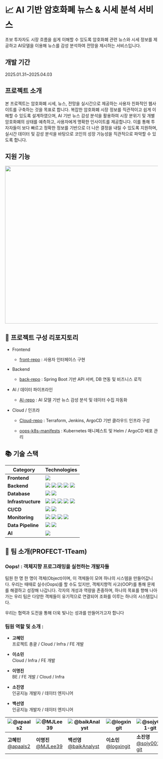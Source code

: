 # 📈 AI 기반 암호화폐 뉴스 & 시세 분석 서비스

초보 투자자도 시장 흐름을 쉽게 이해할 수 있도록 암호화폐 관련 뉴스와 시세 정보를 제공하고 AI모델을 이용해 뉴스를 감성 분석하여 전망을 제시하는 서비스입니다.

## 개발 기간
2025.01.31~2025.04.03

## 프로젝트 소개
본 프로젝트는 암호화폐 시세, 뉴스, 전망을 실시간으로 제공하는 사용자 친화적인 웹사이트를 구축하는 것을 목표로 합니다. 복잡한 암호화폐 시장 정보를 직관적이고 쉽게 이해할 수 있도록 설계하였으며, AI 기반 뉴스 감성 분석을 활용하여 시장 분위기 및 개별 암호화폐의 상태를 예측하고, 사용자에게 명확한 인사이트를 제공합니다.
이를 통해 투자자들이 보다 빠르고 정확한 정보를 기반으로 더 나은 결정을 내릴 수 있도록 지원하며, 실시간 데이터 및 감성 분석을 바탕으로 코인의 성장 가능성을 직관적으로 파악할 수 있도록 합니다.

## 지원 기능
<img width="520" src="https://github.com/user-attachments/assets/811e5dbb-9625-4c9c-bf23-c1ccd2bbc40d" />

## 📁 프로젝트 구성 리포지토리

- Frontend
    - [front-repo](https://github.com/profect-Oops/front-repo)  : 사용자 인터페이스 구현

- Backend
    - [back-repo](https://github.com/profect-Oops/back-repo)  : Spring Boot 기반 API 서버, DB 연동 및 비즈니스 로직

- AI / 데이터 파이프라인
    - [AI-repo](https://github.com/profect-Oops/AI-repo)  : AI 모델 기반 뉴스 감성 분석 및 데이터 수집 자동화

- Cloud / 인프라
    - [Cloud-repo](https://github.com/profect-Oops/Cloud-repo)  : Terraform, Jenkins, ArgoCD 기반 클라우드 인프라 구성

    - [oops-k8s-manifests](https://github.com/profect-Oops/oops-k8s-manifests)  : Kubernetes 매니페스트 및 Helm / ArgoCD 배포 관리



## 📚 기술 스택
| **Category**      | **Technologies** |
|-------------------|---------------------------------------------------------------------------------------------------------------------------------------------------------------------------------------------------------------------------------------------------------------------------------------------------------------------------------------------------------|
| **Frontend**       | <img src="https://img.shields.io/badge/JavaScript(ES6)-F7DF1E?style=for-the-badge&logo=javascript&logoColor=black"> |
| **Backend**        | <img src="https://img.shields.io/badge/Java-007396?style=for-the-badge&logo=java&logoColor=white"> <img src="https://img.shields.io/badge/Spring Boot-6DB33F?style=for-the-badge&logo=springboot&logoColor=white"> <img src="https://img.shields.io/badge/REST API-6DB33F?style=for-the-badge&logo=spring&logoColor=white"> <img src="https://img.shields.io/badge/WebSocket-000000?style=for-the-badge&logo=websocket&logoColor=white"> <img src="https://img.shields.io/badge/OAuth2.0-2FADFF?style=for-the-badge&logo=oauth&logoColor=white"> |
| **Database**       | <img src="https://img.shields.io/badge/MySQL-4479A1?style=for-the-badge&logo=mysql&logoColor=white"> <img src="https://img.shields.io/badge/Redis-DC382D?style=for-the-badge&logo=redis&logoColor=white"> |
| **Infrastructure** | <img src="https://img.shields.io/badge/Docker-2496ED?style=for-the-badge&logo=docker&logoColor=white"> <img src="https://img.shields.io/badge/Kubernetes-326CE5?style=for-the-badge&logo=kubernetes&logoColor=white"> <img src="https://img.shields.io/badge/Terraform-623CE4?style=for-the-badge&logo=terraform&logoColor=white"> <img src="https://img.shields.io/badge/Ansible-EE0000?style=for-the-badge&logo=ansible&logoColor=white"> <img src="https://img.shields.io/badge/AWS-232F3E?style=for-the-badge&logo=amazonaws&logoColor=white"> |
| **CI/CD**          | <img src="https://img.shields.io/badge/Jenkins-D24939?style=for-the-badge&logo=jenkins&logoColor=white"> <img src="https://img.shields.io/badge/ArgoCD-EF7B4D?style=for-the-badge&logo=argo&logoColor=white"> |
| **Monitoring**     | <img src="https://img.shields.io/badge/CloudWatch-232F3E?style=for-the-badge&logo=amazoncloudwatch&logoColor=white"> <img src="https://img.shields.io/badge/Prometheus-E6522C?style=for-the-badge&logo=prometheus&logoColor=white"> <img src="https://img.shields.io/badge/Grafana-F46800?style=for-the-badge&logo=grafana&logoColor=white"> <img src="https://img.shields.io/badge/Loki-0E6E9C?style=for-the-badge&logo=loki&logoColor=white"> |
| **Data Pipeline**  | <img src="https://img.shields.io/badge/Airflow-017CEE?style=for-the-badge&logo=apacheairflow&logoColor=white"> <img src="https://img.shields.io/badge/Selenium-43B02A?style=for-the-badge&logo=selenium&logoColor=white"> |
| **AI**             | <img src="https://img.shields.io/badge/GPT API-412991?style=for-the-badge&logo=openai&logoColor=white"> |



## 👥 팀 소개(PROFECT-1Team)

### Oops! : 객체지향 프로그래밍을 실천하는 개발자들 

팀원 한 명 한 명이 객체(Object)이며, 이 객체들이 모여 하나의 시스템을 만들어갑니다.
우리는 때때로 실수(Oops)를 할 수도 있지만, 객체지향적 사고(OOP)를 통해 문제를 해결하고 성장해 나갑니다. 각자의 개성과 역량을 존중하며, 하나의 목표를 향해 나아가는 우리 팀은 다양한 객체들이 유기적으로 연결되어 조화를 이루는 하나의 시스템입니다.

우리는 협력과 도전을 통해 더욱 빛나는 성과를 만들어가고자 합니다


### 팀원 역할 및 소개 :

- **고혜민**  
  프로젝트 총괄 / Cloud / Infra / FE 개발

- **이소민**  
  Cloud / Infra / FE 개발

- **이명진**  
  BE / FE 개발 / Cloud / Infra

- **소진영**  
  인공지능 개발자 / 데이터 엔지니어

- **백선영**  
  인공지능 개발자 / 데이터 엔지니어


| ![@apaals2](https://github.com/apaals2.png) | ![@MJLee39](https://github.com/MJLee39.png) | ![@baikAnalyst](https://github.com/baikAnalyst.png) | ![@logxingit](https://github.com/logxingit.png) | ![@sojy001-git](https://github.com/sojy001-git.png) | ![@kkmdevel](https://github.com/kkmdevel.png) |
|--------------------------------------------|---------------------------------------------|--------------------------------------------------|-----------------------------------------------|---------------------------------------------------|--------------------------------------------|
| **고혜민**<br>[@apaals2](https://github.com/orgs/profect-Oops/people/apaals2) | **이명진**<br>[@MJLee39](https://github.com/orgs/profect-Oops/people/MJLee39) | **백선영**<br>[@baikAnalyst](https://github.com/orgs/profect-Oops/people/baikAnalyst) | **이소민**<br>[@logxingit](https://github.com/orgs/profect-Oops/people/logxingit) | **소진영**<br>[@sojy001-git](https://github.com/orgs/profect-Oops/people/sojy001-git) | **김경민**<br>[@kkmdevel](https://github.com/orgs/profect-Oops/people/kkmdevel) |



